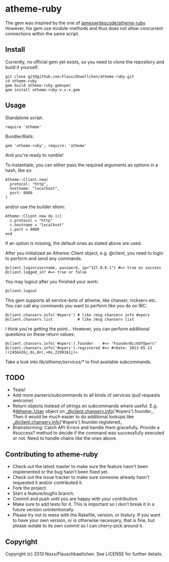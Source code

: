 atheme-ruby
===========
The gem was inspired by the one of [jameswritescode/atheme-ruby](https://github.com/jameswritescode/atheme-ruby/).
However, his gem use module-methods and thus does not allow concurrent connections within the same script.

Install
-------

Currently, no official gem yet exists, so you need to clone the repository and build it yourself:

    git clone git@github.com:Flauschbaellchen/atheme-ruby.git
    cd atheme-ruby
    gem build atheme-ruby.gemspec
    gem install atheme-ruby-x.x.x.gem

Usage
-----

Standalone script:

    require 'atheme'

Bundler/Rails:

    gem 'atheme-ruby', require: 'atheme'

And you're ready to rumble!

To instantiate, you can either pass the required arguments as options in a
hash, like so:

    Atheme::Client.new(
      protocol: "http",
      hostname: "localhost",
      port: 8080
    )

and/or use the builder idiom:

    Atheme::Client.new do |c| 
      c.protocol = "http"
      c.hostname = "localhost"
      c.port = 8080
    end

If an option is missing, the default ones as stated above are used.

After you initialized an Atheme::Client object, e.g. @client, you need to login to perform and send any commands.

    @client.login(username, password, ip="127.0.0.1") #=> true on success
    @client.logged_in? #=> true or false

You may logout after you finished your work:

    @client.logout

This gem supports all service-bots of atheme, like chanser, nickserv etc.
You can call any commands you want to perform like you do on IRC:

    @client.chanserv.info('#opers') # like /msg chanserv info #opers
    @client.chanserv.list           # like /msg chanserv list

I think you're getting the point...
However, you can perform additional questions on these return values:

    @client.chanserv.info('#opers').founder    #=> "FounderNickOfOpers"
    @client.chanserv.info('#opers').registered #=> #<Date: 2013-05-13 ((2456426j,0s,0n),+0s,2299161j)>

Take a look into _lib/atheme/services/*_ to find available subcommands.

TODO
----
* Tests!
* Add more parsers/subcommands to all kinds of services (pull requests welcome)
* Return objects instead of strings on subcommands where useful. E.g. #<Atheme::User> object on _@client.chanserv.info('#opers').founder_.
  Then it would be much easier to do additional lookups like _@client.chanserv.info('#opers').founder.registered_
* Brainstorming: Catch API-Errors and handle them gracefully. Provide a #success? method to decide if the command was successfully executed or not. Need to handle chains like the ones above.

Contributing to atheme-ruby
---------------------------
 
* Check out the latest master to make sure the feature hasn't been implemented or the bug hasn't been fixed yet.
* Check out the issue tracker to make sure someone already hasn't requested it and/or contributed it.
* Fork the project.
* Start a feature/bugfix branch.
* Commit and push until you are happy with your contribution.
* Make sure to add tests for it. This is important so I don't break it in a future version unintentionally.
* Please try not to mess with the Rakefile, version, or history. If you want to have your own version, or is otherwise necessary, that is fine, but please isolate to its own commit so I can cherry-pick around it.

Copyright
---------

Copyright (c) 2013 Noxx/Flauschbaellchen. See LICENSE for further details.

